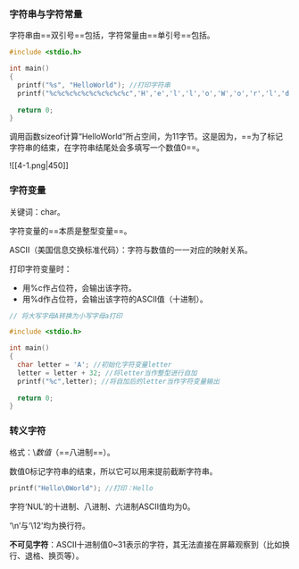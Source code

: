 ### 字符串与字符常量

字符串由==双引号==包括，字符常量由==单引号==包括。

```c
#include <stdio.h>

int main()
{
  printf("%s", "HelloWorld"); //打印字符串
  printf("%c%c%c%c%c%c%c%c%c%c",'H','e','l','l','o','W','o','r','l','d'); //打印字符常量
  
  return 0;
}
```

调用函数sizeof计算“HelloWorld”所占空间，为11字节。这是因为，==为了标记字符串的结束，在字符串结尾处会多填写一个数值0==。

![[4-1.png|450]]

### 字符变量

关键词：char。

字符变量的==本质是整型变量==。

ASCII（美国信息交换标准代码）：字符与数值的一一对应的映射关系。

打印字符变量时：
- 用%c作占位符，会输出该字符。
- 用%d作占位符，会输出该字符的ASCII值（十进制）。

```c
// 将大写字母A转换为小写字母a打印

#include <stdio.h>

int main()
{
  char letter = 'A'; //初始化字符变量letter
  letter = letter + 32; //将letter当作整型进行自加
  printf("%c",letter); //将自加后的letter当作字符变量输出
  
  return 0;
}
```

### 转义字符

格式：\\*数值*（==八进制==）。

数值0标记字符串的结束，所以它可以用来提前截断字符串。

```c
printf("Hello\0World"); //打印：Hello
```

字符‘NUL’的十进制、八进制、六进制ASCII值均为0。

‘\\n’与‘\\12’均为换行符。

**不可见字符**：ASCII十进制值0~31表示的字符，其无法直接在屏幕观察到（比如换行、退格、换页等）。